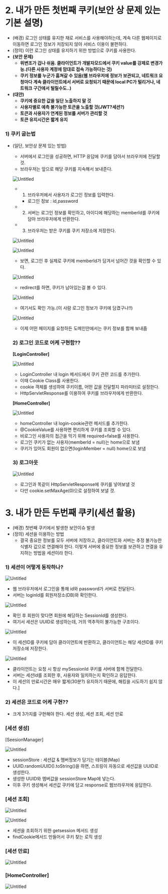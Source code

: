 # 2. 내가 만든 첫번째 쿠키(보안 상 문제 있는 기본 설명)

- (배경) 로그인 상태를 유지한 채로 서비스를 사용해야하는데, 계속 다른 웹페이지로 이동하면 로그인 정보가 저장되지 않아 서비스 이용이 불편하다.
- (정의) 이런 로그인 상태를 유지하기 위한 방법으로 쿠키를 사용한다.
- **(보안 문제)**
    - **위변조가 겁나 쉬움. 클라이언트가 개발자모드에서 쿠키 value를 강제로 변경가능.(다른 사용자 계정에 맘대로 접속 가능하다는 것)**
    - **쿠키 정보를 누군가 훔쳐갈 수 있음(웹 브라우저에 정보가 보관되고, 네트워크 요청마다 계속 클라이언트에서 서버로 요청되기 때문에 local PC가 털리거나, 네트워크 구간에서 털릴수도..)**
- **(대안)**
    - **쿠키에 중요한 값을 일단 노출하지 말 것**
    - **사용자별로 예측 불가능한 토큰을 노출할 것(JWT?세션?)**
    - **토큰과 사용자가 연계된 정보를 서버가 관리할 것**
    - **토큰 유지시간은 짧게 유지**

### 1) 쿠키 굽는법

- (일단, 보안상 문제 있는 방법)
    - 서버에서 로그인을 성공하면, HTTP 응답에 쿠키를 담아서 브라우저에 전달할 것.
    - 브라우저는 앞으로 해당 쿠키를 지속해서 보내준다.
    
    ![Untitled](https://s3-us-west-2.amazonaws.com/secure.notion-static.com/5adb8fa7-1ca9-4a87-829e-f6520debc246/Untitled.png)
    
    - 1) 브라우저에서 사용자가 로그인 정보를 입력한다.
        - 로그인 정보 : id,password
    - 2) 서버는 로그인 정보를 확인하고, 아이디에 해당하는 memberId를 쿠키에 담아 브라우저에게 반환한다.
    - 3) 브라우저는 받은 쿠키를 쿠키 저장소에 저장한다.
    
    ![Untitled](https://s3-us-west-2.amazonaws.com/secure.notion-static.com/240ac47d-0135-4b15-9a1c-318e2d1415b7/Untitled.png)
    
    ![Untitled](https://s3-us-west-2.amazonaws.com/secure.notion-static.com/96b958e4-55dc-4aeb-a169-ef7e09843978/Untitled.png)
    
    - 보면, 로그인 후 실제로 쿠키에 memberId가 담겨서 넘어간 것을 확인할 수 있다.
    
    ![Untitled](https://s3-us-west-2.amazonaws.com/secure.notion-static.com/12884c24-4158-4ab7-a98a-2c085d62f967/Untitled.png)
    
    - redirect를 하면, 쿠키가 남아있는걸 볼 수 있다.
    
    ![Untitled](https://s3-us-west-2.amazonaws.com/secure.notion-static.com/d3f9db4f-2b8e-4b2e-88bd-e7af716ce5b0/Untitled.png)
    
    - 여기서도 확인 가능.(이 사람 로그인 정보가 쿠키에 담겼구나!!)
    
    ![Untitled](https://s3-us-west-2.amazonaws.com/secure.notion-static.com/f257c442-6a3d-4300-a1b0-39247a88e953/Untitled.png)
    
    - 이제 어떤 페이지를 요청하든 도메인안에서는 쿠키 정보를 함께 보내줌
    
    ### 2) 로그인 코드로 어케 구현함??
    
    **[LoginController]**
    
    ![Untitled](https://s3-us-west-2.amazonaws.com/secure.notion-static.com/855fce0a-aec4-44db-ba9a-42332ed50c1c/Untitled.png)
    
    - LoginController 내 login 메서드에서 쿠키 관련 코드를 추가한다.
    - 이때 Cookie Class를 사용한다.
    - cookie 객체를 생성하여 쿠키이름, 어떤 값을 전달할지 파라미터로 설정한다.
    - HttpServletResponse를 이용하여 쿠키를 브라우저에게 반환한다.
    
    **[HomeController]**
    
    ![Untitled](https://s3-us-west-2.amazonaws.com/secure.notion-static.com/f251cbbb-ea74-4da0-a7f9-4e235f0b4b59/Untitled.png)
    
    - homeController 내 login-cookie관련 메서드를 추가한다.
    - @CookieValue를 사용하면 편리하게 쿠키를 조회할 수 있다.
    - 비로그인 사용자의 접근을 막기 위해 required=false를 사용한다.
    - 로그인 쿠키가 없는 사용자(memberId = null)는 home으로 보냄
    - 쿠키가 있어도 회원이 없으면(loginMember = null) home으로 보냄
    
    ### 3) 로그아웃
    
    ![Untitled](https://s3-us-west-2.amazonaws.com/secure.notion-static.com/b524e70d-3487-445e-b7de-7a1479753ec5/Untitled.png)
    
    - 로그인과 똑같이 HttpServletResponse에 쿠키를 넣어보낼 것
    - 다만 cookie.setMaxAge(0)으로 설정하여 보낼 것.
    

# 3. 내가 만든 두번째 쿠키(세션 활용)

- (배경) 첫번째 쿠키에서 발생한 보안이슈 발생
- (정의) 세션을 이용하는 방법
    - 결국 중요한 정보를 모두 서버에 저장하고, 클라이언트와 서버는 추정 불가능한 식별자 값으로 연결해야 한다. 이렇게 서버에 중요한 정보를 보관하고 연결을 유지하는 방법을 세션이라 한다.

### 1) 세션이 어떻게 동작하나?

![Untitled](https://s3-us-west-2.amazonaws.com/secure.notion-static.com/d9005e91-d59a-4368-b22c-1038faa9ae88/Untitled.png)

- 웹 브라우저에서 로그인을 통해 id와 password가 서버로 전달된다.
- 서버는 loginId를 회원저장소(DB)와 확인한다.

![Untitled](https://s3-us-west-2.amazonaws.com/secure.notion-static.com/cb589496-3b30-4457-b346-1f895da53306/Untitled.png)

- 확인 후 회원이 맞다면 회원에 해당하는 SessionId를 생성한다.
- 여기서 세션은 UUID로 생성하는데, 거의 역추적이 불가능한 구조이다.

![Untitled](https://s3-us-west-2.amazonaws.com/secure.notion-static.com/790bf631-87c3-40e0-bd0c-16dea493d805/Untitled.png)

- 이 세션ID를 쿠키에 담아 클라이언트에 반환하고, 클라이언트는 해당 세션ID를 쿠키 저장소에 저장한다.

![Untitled](https://s3-us-west-2.amazonaws.com/secure.notion-static.com/5e6e5706-c601-4348-93e1-fe91b58844e3/Untitled.png)

- 클라이언트는 요청 시 항상 mySessionId 쿠키를 서버에 함께 전달한다.
- 서버는 세션Id를 조회한 후, 사용자와 일치하는지 확인하고 응답한다.
- 이 세션의 만료시간은 매우 짧게(30분?) 유지하기 때문에, 해킹을 시도하기 쉽지 않다.]

### 2) 세션은 코드로 어케 구현??

- 크게 3가지를 구현해야 한다. 세션 생성, 세션 조회, 세션 만료

### [세션 생성]

[SeesionManager]

![Untitled](https://s3-us-west-2.amazonaws.com/secure.notion-static.com/a4feba92-4008-4cbd-a759-f809e763c0d9/Untitled.png)

- sessionStore : 세션값 & 멤버정보가 담기는 테이블(Map)
- UUID.randomUUID().toString()을 하면, 스프링이 자동으로 세션값을 UUID로 생성한다.
- 생성한 UUID와 멤버값을 sessionStore Map에 넣는다.
- 이후 쿠키 생성해서 세션값 쿠키에 담고 response로 웹브라우저에 응답한다.

### [세션 조회]

![Untitled](https://s3-us-west-2.amazonaws.com/secure.notion-static.com/dc6f6302-1584-4d5a-9102-261b1c0cd7f4/Untitled.png)

![Untitled](https://s3-us-west-2.amazonaws.com/secure.notion-static.com/cba7cd3e-fe30-4bf3-aaf9-30ee1a1782b7/Untitled.png)

- 세션을 조회하기 위한 getsession 메서드 생성
- findCookie메서드 만들어서 쿠키 찾는 로직 생성

### [세션 만료]

![Untitled](https://s3-us-west-2.amazonaws.com/secure.notion-static.com/4a2c1d47-2934-4bd6-ba27-8a130026ef72/Untitled.png)

### [HomeController]

![Untitled](https://s3-us-west-2.amazonaws.com/secure.notion-static.com/61ea328b-bd7a-40d9-935d-b81ca5955396/Untitled.png)
